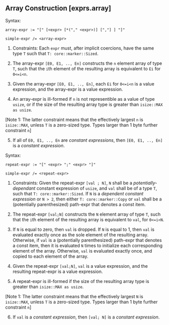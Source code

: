 ## Array Construction [exprs.array]

Syntax:
```abnf 
array-expr := "[" [<expr> [*("," <expr>)] [","] ] "]"

simple-expr /= <array-expr>
```

1. Constraints: Each `expr` must, after implicit coercions, have the same type `T` such that `T: core::marker::Sized`.

2. The array-expr `[E0, E1, .., En]` constructs the `n` element array of type `T`, such that the `i`th element of the resulting array is equivalent to `Ei` for `0<=i<n`. 

3. Given the array-expr `[E0, E1, .., En]`, each `Ei` for `0<=i<n` is a value expression, and the array-expr is a value expression.

4. An array-expr is ill-formed if `n` is not representible as a value of type `usize`, or if the size of the resulting array type is greater than `isize::MAX as usize`.

[Note 1: The latter constraint means that the effectively largest `n` is `isize::MAX`, unless `T` is a zero-sized type. Types larger than 1 byte further constraint `n`]

5. If all of `E0, E1, .., En` are *constant expressions*, then `[E0, E1, .., En]` is a *constant expression*.


Syntax:
```abnf
repeat-expr := "[" <expr> ";" <expr> "]"

simple-expr /= <repeat-expr>
```

1. Constraints: Given the repeat-expr `[val ; N]`,  `N` shall be a *potentially-dependant* constant expression of `usize`, and `val` shall be of a type `T`, such that `T: core::marker::Sized`. If `N` is a *dependent constant expression* or `N > 2`, then either `T: core::marker::Copy` or `val` shall be a (potentially parenthesized) path-expr that denotes a const item. 

2. The repeat-expr `[val;N]` constructs the `N` element array of type `T`, such that the `i`th element of the resulting array is equivalent to `val`, for `0<=i<N`. 

3. If `N` is equal to zero, then `val` is dropped. If `N` is equal to 1, then `val` is evaluated exactly once as the sole element of the resulting array. Otherwise, if `val` is a (potentially parenthesized) path-expr that denotes a const item, then it is evaluated `N` times to initialize each corresponding element of the array. Otherwise, `val` is evaluated exactly once, and copied to each element of the array. 

4. Given the repeat-expr `[val;N]`, `val` is a value expression, and the resulting repeat-expr is a value expression.

5. A repeat-expr is ill-formed if the size of the resulting array type is greater than `isize::MAX as usize`.

[Note 1: The latter constraint means that the effectively largest `N` is `isize::MAX`, unless `T` is a zero-sized type. Types larger than 1 byte further constraint `n`]

6. If `val` is a *constant expression*, then `[val; N]` is a *constant expression*.

